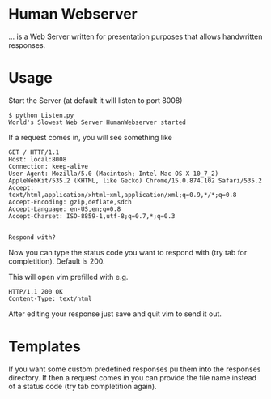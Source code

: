 # Human Webserver
... is a Web Server written for presentation purposes that allows handwritten responses.

# Usage
Start the Server (at default it will listen to port 8008)

    $ python Listen.py 
    World's Slowest Web Server HumanWebserver started

If a request comes in, you will see something like

    GET / HTTP/1.1
    Host: local:8008
    Connection: keep-alive
    User-Agent: Mozilla/5.0 (Macintosh; Intel Mac OS X 10_7_2) AppleWebKit/535.2 (KHTML, like Gecko) Chrome/15.0.874.102 Safari/535.2
    Accept: text/html,application/xhtml+xml,application/xml;q=0.9,*/*;q=0.8
    Accept-Encoding: gzip,deflate,sdch
    Accept-Language: en-US,en;q=0.8
    Accept-Charset: ISO-8859-1,utf-8;q=0.7,*;q=0.3
    
    
    Respond with? 

Now you can type the status code you want to respond with (try tab for completition). Default is 200.

This will open vim prefilled with e.g.

    HTTP/1.1 200 OK
    Content-Type: text/html

After editing your response just save and quit vim to send it out.

# Templates
If you want some custom predefined responses pu them into the responses directory. If then a request comes in you can provide the file name instead of a status code (try tab completition again).